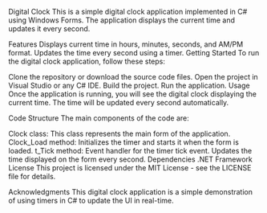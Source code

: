 Digital Clock
This is a simple digital clock application implemented in C# using Windows Forms. The application displays the current time and updates it every second.

Features
Displays current time in hours, minutes, seconds, and AM/PM format.
Updates the time every second using a timer.
Getting Started
To run the digital clock application, follow these steps:

Clone the repository or download the source code files.
Open the project in Visual Studio or any C# IDE.
Build the project.
Run the application.
Usage
Once the application is running, you will see the digital clock displaying the current time. The time will be updated every second automatically.

Code Structure
The main components of the code are:

Clock class: This class represents the main form of the application.
Clock_Load method: Initializes the timer and starts it when the form is loaded.
t_Tick method: Event handler for the timer tick event. Updates the time displayed on the form every second.
Dependencies
.NET Framework
License
This project is licensed under the MIT License - see the LICENSE file for details.

Acknowledgments
This digital clock application is a simple demonstration of using timers in C# to update the UI in real-time.
